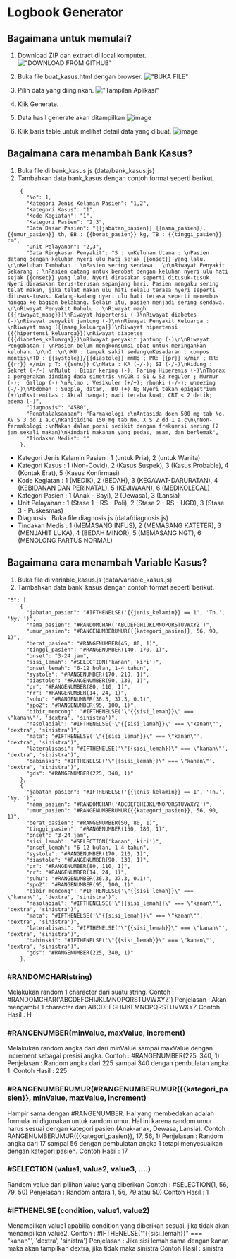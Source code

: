 # Logbook Generator

## Bagaimana untuk memulai?

1. Download ZIP dan extract di local komputer.
!["DOWNLOAD FROM GITHUB"](https://user-images.githubusercontent.com/53747430/125223274-b109b380-e2f5-11eb-9ad9-c97f560036aa.png) 

2. Buka file buat_kasus.html dengan browser.
!["BUKA FILE"](https://user-images.githubusercontent.com/53747430/125224057-05616300-e2f7-11eb-89da-4084a48d7e5c.png) 

3. Pilih data yang diinginkan.
!["Tampilan Aplikasi"](https://user-images.githubusercontent.com/53747430/125224339-a4865a80-e2f7-11eb-941a-b350968a3ec2.png) 

4. Klik Generate.
5. Data hasil generate akan ditampilkan
![image](https://user-images.githubusercontent.com/53747430/125224600-237b9300-e2f8-11eb-8048-57324d9dc93c.png)

6. Klik baris table untuk melihat detail data yang dibuat.
![image](https://user-images.githubusercontent.com/53747430/125224926-9edd4480-e2f8-11eb-8881-f038cfc34cd6.png)


## Bagaimana cara menambah Bank Kasus?

1. Buka file di bank_kasus.js (data/bank_kasus.js)
2. Tambahkan data bank_kasus dengan contoh format seperti berikut.
```
    {
      "No": 1,
      "Kategori Jenis Kelamin Pasien": "1,2",
      "Kategori Kasus": "1",
      "Kode Kegiatan": "1",
      "Kategori Pasien": "2,3",
      "Data Dasar Pasien": "{{jabatan_pasien}} {{nama_pasien}}, {{umur_pasien}} th, BB : {{berat_pasien}} kg, TB : {{tinggi_pasien}} cm",
      "Unit Pelayanan": "2,3",
      "Data Ringkasan Penyakit": "S : \nKeluhan Utama : \nPasien datang dengan keluhan nyeri ulu hati sejak {{onset}} yang lalu. \n\nKeluhan Tambahan : \nPasien sering sendawa.  \n\nRiwayat Penyakit Sekarang : \nPasien datang untuk berobat dengan keluhan nyeri ulu hati sejak {{onset}} yang lalu. Nyeri dirasakan seperti ditusuk-tusuk. Nyeri dirasakan terus-terusan sepanjang hari. Pasien mengaku sering telat makan, jika telat makan ulu hati selalu terasa nyeri seperti ditusuk-tusuk. Kadang-kadang nyeri ulu hati terasa seperti menembus hingga ke bagian belakang. Selain itu, pasien menjadi sering sendawa. \n\nRiwayat Penyakit Dahulu : \nRiwayat magh ({{riwayat_maag}})\nRiwayat hipertensi (-)\nRiwayat diabetes (-)\nRiwayat penyakit jantung (-)\n\nRiwayat Penyakit Keluarga : \nRiwayat maag ({{maag_keluarga}})\nRiwayat hipertensi ({{hipertensi_keluarga}})\nRiwayat diabetes ({{diabetes_keluarga}})\nRiwayat penyakit jantung (-)\n\nRiwayat Pengobatan : \nPasien belum mengkonsumsi obat untuk meringankan keluhan. \n\nO :\n\nKU : tampak sakit sedang\nKesadaran : compos mentis\nTD : {{systole}}/{{diastole}} mmHg ; PR: {{pr}} x/min ; RR: {{rr}} x/min ; T: {{suhu}} C\nMata : KA (-/-); SI (-/-)\nHidung : Sekret (-/-) \nMulut : Bibir kering (-); Faring Hiperemis (-)\nThorax : pergerakan dinding dada simetris \nCOR : S1 & S2 reguler ; Murmur (-);  Gallop (-) \nPulmo : Vesikuler (+/+); rhonki (-/-); wheezing (-/-)\nAbdomen : Supple, datar,  BU (+) N; Nyeri tekan epigastrium (+)\nEkstremitas : Akral hangat; nadi teraba kuat, CRT < 2 detik; edema (-)",
      "Diagnosis": "4580",
      "Penatalaksanaan": "Farmakologi :\nAntasida doen 500 mg tab No. XV S 3 dd 1 a.c\nRanitidine 150 mg tab No. X S 2 dd 1 a.c\n\nNon-farmakologi :\nMakan dalam porsi sedikit dengan frekuensi sering (2 jam sekali makan)\nHindari makanan yang pedas, asam, dan berlemak",
      "Tindakan Medis": ""
    },
```
-  Kategori Jenis Kelamin Pasien : 1 (untuk Pria), 2 (untuk Wanita)
-  Kategori Kasus : 1 (Non-Covid), 2 (Kasus Suspek), 3 (Kasus Probable), 4 (Kontak Erat), 5 (Kasus Konfirmasi)
-  Kode Kegiatan : 1 (MEDIK), 2 (BEDAH), 3 (KEGAWAT-DARURATAN), 4 (KEBIDANAN DAN PERINATAL), 5 (KEJIWAAN), 6 (MEDIKOLEGAL)
-  Kategori Pasien : 1 (Anak - Bayi), 2 (Dewasa), 3 (Lansia)
-  Unit Pelayanan : 1 (Stase 1 - RS - Poli), 2 (Stase 2 - RS - UGD), 3 (Stase 3 - Puskesmas)
-  Diagnosis : Buka file diagnosis.js (data/diagnosis.js)
-  Tindakan Medis : 1 (MEMASANG INFUS), 2 (MEMASANG KATETER), 3 (MENJAHIT LUKA), 4 (BEDAH MINOR), 5 (MEMASANG NGT), 6 (MENOLONG PARTUS NORMAL)


## Bagaimana cara menambah Variable Kasus?

1. Buka file di variable_kasus.js (data/variable_kasus.js)
2. Tambahkan data bank_kasus dengan contoh format seperti berikut.
```
"5": [
    {
      "jabatan_pasien": "#IFTHENELSE('{{jenis_kelamin}} == 1', 'Tn.', 'Ny. ')",
      "nama_pasien": "#RANDOMCHAR('ABCDEFGHIJKLMNOPQRSTUVWXYZ')",
      "umur_pasien": "#RANGENUMBERUMUR({{kategori_pasien}}, 56, 90, 1)",
      "berat_pasien": "#RANGENUMBER(45, 80, 1)",
      "tinggi_pasien": "#RANGENUMBER(140, 170, 1)",
      "onset": "3-24 jam",
      "sisi_lemah": "#SELECTION('kanan','kiri')",
      "onset_lemah": "6-12 bulan, 1-4 tahun",
      "systole": "#RANGENUMBER(170, 210, 1)",
      "diastole": "#RANGENUMBER(90, 130, 1)",
      "pr": "#RANGENUMBER(80, 110, 1)",
      "rr": "#RANGENUMBER(14, 24, 1)",
      "suhu": "#RANGENUMBER(36.3, 37.3, 0.1)",
      "spo2": "#RANGENUMBER(95, 100, 1)",
      "bibir_mencong": "#IFTHENELSE('\"{{sisi_lemah}}\" === \"kanan\"', 'dextra', 'sinistra')",
      "nasolabial": "#IFTHENELSE('\"{{sisi_lemah}}\" === \"kanan\"', 'dextra', 'sinistra')",
      "mata": "#IFTHENELSE('\"{{sisi_lemah}}\" === \"kanan\"', 'dextra', 'sinistra')",
      "lateralisasi": "#IFTHENELSE('\"{{sisi_lemah}}\" === \"kanan\"', 'dextra', 'sinistra')",
      "babinski": "#IFTHENELSE('\"{{sisi_lemah}}\" === \"kanan\"', 'dextra', 'sinistra')",
      "gds": "#RANGENUMBER(225, 340, 1)"
    },
    {
      "jabatan_pasien": "#IFTHENELSE('{{jenis_kelamin}} == 1', 'Tn.', 'Ny. ')",
      "nama_pasien": "#RANDOMCHAR('ABCDEFGHIJKLMNOPQRSTUVWXYZ')",
      "umur_pasien": "#RANGENUMBERUMUR({{kategori_pasien}}, 56, 90, 1)",
      "berat_pasien": "#RANGENUMBER(50, 80, 1)",
      "tinggi_pasien": "#RANGENUMBER(150, 180, 1)",
      "onset": "3-24 jam",
      "sisi_lemah": "#SELECTION('kanan','kiri')",
      "onset_lemah": "6-12 bulan, 1-4 tahun",
      "systole": "#RANGENUMBER(170, 210, 1)",
      "diastole": "#RANGENUMBER(90, 130, 1)",
      "pr": "#RANGENUMBER(80, 110, 1)",
      "rr": "#RANGENUMBER(14, 24, 1)",
      "suhu": "#RANGENUMBER(36.3, 37.3, 0.1)",
      "spo2": "#RANGENUMBER(95, 100, 1)",
      "bibir_mencong": "#IFTHENELSE('\"{{sisi_lemah}}\" === \"kanan\"', 'dextra', 'sinistra')",
      "nasolabial": "#IFTHENELSE('\"{{sisi_lemah}}\" === \"kanan\"', 'dextra', 'sinistra')",
      "mata": "#IFTHENELSE('\"{{sisi_lemah}}\" === \"kanan\"', 'dextra', 'sinistra')",
      "lateralisasi": "#IFTHENELSE('\"{{sisi_lemah}}\" === \"kanan\"', 'dextra', 'sinistra')",
      "babinski": "#IFTHENELSE('\"{{sisi_lemah}}\" === \"kanan\"', 'dextra', 'sinistra')",
      "gds": "#RANGENUMBER(225, 340, 1)"
    },
```

### #RANDOMCHAR(string)
Melakukan random 1 character dari suatu string.
Contoh : #RANDOMCHAR('ABCDEFGHIJKLMNOPQRSTUVWXYZ') 
Penjelasan : Akan mengambil 1 character dari ABCDEFGHIJKLMNOPQRSTUVWXYZ
Contoh Hasil : H

### #RANGENUMBER(minValue, maxValue, increment)
Melakukan random angka dari dari minValue sampai maxValue dengan increment sebagai presisi angka.
Contoh : #RANGENUMBER(225, 340, 1)
Penjelasan : Random angka dari 225 sampai 340 dengan pembulatan angka 1.
Contoh Hasil : 225

### #RANGENUMBERUMUR(#RANGENUMBERUMUR({{kategori_pasien}}, minValue, maxValue, increment)
Hampir sama dengan #RANGENUMBER. Hal yang membedakan adalah formula ini digunakan untuk random umur. Hal ini karena random umur harus sesuai dengan kategori pasien (Anak-anak, Dewasa, Lansia).
Contoh : RANGENUMBERUMUR({{kategori_pasien}}, 17, 56, 1)
Penjelasan : Random angka dari 17 sampai 56 dengan pembulatan angka 1 tetapi menyesuaikan dengan kategori pasien.
Contoh Hasil : 17

### #SELECTION (value1, value2, value3, ....)
Random value dari pilihan value yang diberikan
Contoh : #SELECTION(1, 56, 79, 50)
Penjelasan : Random antara 1, 56, 79 atau 50)
Contoh Hasil : 1

### #IFTHENELSE (condition, value1, value2)
Menampilkan value1 apabilia condition yang diberikan sesuai, jika tidak akan menampilkan value2.
Contoh : #IFTHENELSE('\"{{sisi_lemah}}\" === \"kanan\"', 'dextra', 'sinistra')
Penjelasan : Jika sisi lemah sama dengan kanan maka akan tampilkan dextra, jika tidak maka sinistra
Contoh Hasil : sinistra
